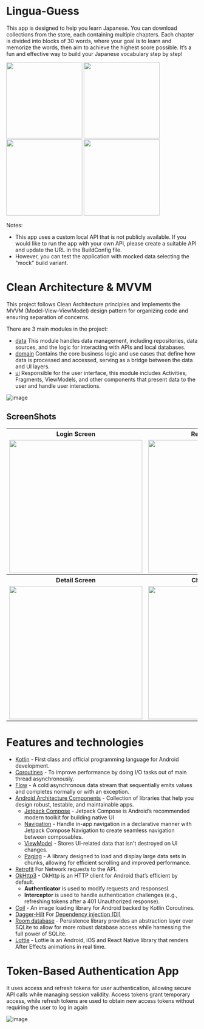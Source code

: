 # Lingua-Guess
This app is designed to help you learn Japanese. You can download collections from the store, each containing multiple chapters. Each chapter is divided into blocks of 30 words, where your goal is to learn and memorize the words, then aim to achieve the highest score possible. It’s a fun and effective way to build your Japanese vocabulary step by step!
<p float="left">
  <img src="https://github.com/user-attachments/assets/4888d2fb-f3d5-4c7b-a124-89fbaed895bd" width="200">
  <img src="https://github.com/user-attachments/assets/353ca91b-2aac-450a-9836-acaada752183" width="200">
  <img src="https://github.com/user-attachments/assets/07437df8-7df6-4bfc-bced-ecbd79d6d557" width="200">
  <img src="https://github.com/user-attachments/assets/d95d4cdc-e124-4595-a747-69339d5d5c7a" width="200">
</p>

Notes:
- This app uses a custom local API that is not publicly available. If you would like to run the app with your own API, please create a suitable API and update the URL in the BuildConfig file.
- However, you can test the application with mocked data selecting the "mock" build variant.

# Clean Architecture & MVVM
This project follows Clean Architecture principles and implements the MVVM (Model-View-ViewModel) design pattern for organizing code and ensuring separation of concerns.

There are 3 main modules in the project:
- [data](data) This module handles data management, including repositories, data sources, and the logic for interacting with APIs and local databases.
- [domain](domain) Contains the core business logic and use cases that define how data is processed and accessed, serving as a bridge between the data and UI layers.
- [ui](ui) Responsible for the user interface, this module includes Activities, Fragments, ViewModels, and other components that present data to the user and handle user interactions.


![image](https://github.com/user-attachments/assets/6d785207-944d-4a9c-8900-621641d0e15e)

## ScreenShots

<table>
  <tr>
    <th>Login Screen </th>
    <th>Register Screen</th>
    <th>Store Screen</th>
    <th>Library Screen</th>

  </tr>
  <tr>
    <td><img src="https://github.com/user-attachments/assets/2921823e-319e-4327-9c74-aac3a80cc47a" width="350"></td>
    <td><img src="https://github.com/user-attachments/assets/4dc7fb8e-7f78-4e41-957c-e57685c1b397" width="350"></td>
    <td><img src="https://github.com/user-attachments/assets/6645fe8b-d74d-4b07-bea7-7304402e6386" width="350"></td>
    <td><img src="https://github.com/user-attachments/assets/60974850-4902-43f0-b8d2-7291fb35c6ce" width="350"></td>
  </tr>
  <tr>
    <th>Detail Screen</th>
    <th>Chapter Screen</th>
    <th>Block Screen</th>
    <th>Quiz Screen</th>
  </tr>
  <tr>
    <td><img src="https://github.com/user-attachments/assets/8d5a0922-d629-4b9a-8b31-4ac016c13f66" width="350"></td>
    <td><img src="https://github.com/user-attachments/assets/4813ead6-8000-48bd-8999-884016faa4cc" width="350"></td>
    <td><img src="https://github.com/user-attachments/assets/89c83054-8786-46f8-a011-bc375acdccb6" width="350"></td>
    <td><img src="https://github.com/user-attachments/assets/2ae584ad-c400-49f5-b14d-1dd155a85f42" width="350"></td>
  </tr>
</table>


# Features and technologies

- [Kotlin](https://kotlinlang.org/) - First class and official programming language for Android development.
- [Coroutines](https://kotlinlang.org/docs/reference/coroutines-overview.html) - To improve performance by doing I/O tasks out of main thread asynchronously.
- [Flow](https://kotlinlang.org/api/kotlinx.coroutines/kotlinx-coroutines-core/kotlinx.coroutines.flow/-flow/) - A cold asynchronous data stream that sequentially emits values and completes normally or with an exception.
- [Android Architecture Components](https://developer.android.com/topic/libraries/architecture) - Collection of libraries that help you design robust, testable, and maintainable apps.
  - [Jetpack Compose](https://developer.android.com/jetpack/compose?gclsrc=ds&gclsrc=ds) - Jetpack Compose is Android’s recommended modern toolkit for building native UI
  - [Navigation](https://developer.android.com/develop/ui/compose/navigation) - Handle in-app navigation in a declarative manner with Jetpack Compose Navigation to create seamless navigation between composables.
  - [ViewModel](https://developer.android.com/topic/libraries/architecture/viewmodel) - Stores UI-related data that isn't destroyed on UI changes.
  - [Paging](https://developer.android.com/topic/libraries/architecture/paging/v3-overview) - A library designed to load and display large data sets in chunks, allowing for efficient scrolling and improved performance.
- [Retrofit](https://square.github.io/retrofit/) For Network requests to the API.
- [OkHttp3](https://square.github.io/okhttp/) - OkHttp is an HTTP client for Android that’s efficient by default.
  - **Authenticator** is used to modify requests and responsesI.
  - **Interceptor** is used to handle authentication challenges (e.g., refreshing tokens after a 401 Unauthorized response).
- [Coil](https://coil-kt.github.io/coil/compose/) - An image loading library for Android backed by Kotlin Coroutines.
- [Dagger-Hilt](https://dagger.dev/hilt/) For [Dependency injection (DI)](https://developer.android.com/training/dependency-injection)
- [Room database](https://developer.android.com/jetpack/androidx/releases/room) - Persistence library provides an abstraction layer over SQLite to allow for more robust database access while harnessing the full power of SQLite.
- [Lottie](https://airbnb.design/lottie) - Lottie is an Android, iOS and React Native library that renders After Effects animations in real time.


# Token-Based Authentication App
It uses access and refresh tokens for user authentication, allowing secure API calls while managing session validity. Access tokens grant temporary access, while refresh tokens are used to obtain new access tokens without requiring the user to log in again

![image](https://github.com/user-attachments/assets/71b144a0-e803-489d-89e7-b3b324d35658)



















